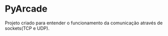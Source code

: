 # PyArcade

Projeto criado para entender o funcionamento da comunicação através de sockets(TCP e UDP).
